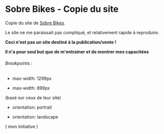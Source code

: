# Sobre Bikes - Copie du site

Copie du site de [Sobre Bikes](http://www.sobre-bikes.fr/).

Le site ne me paraissait pas compliqué, et relativement rapide à reproduire.

**Ceci n'est pas un site destiné à la publication/vente !**

**Il n'a pour seul but que de m'entrainer et de montrer mes capacitées**

###### Breakpoints :

- max-width: 1299px

- max-width: 899px

(basé sur ceux de leur site)

- orientation: portrait

- orientation: landscape

( mon initiative )
